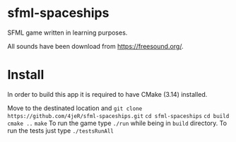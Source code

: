 # sfml-spaceships
SFML game written in learning purposes.

All sounds have been download from https://freesound.org/.

# Install
In order to build this app it is required to have CMake (3.14) installed.

Move to the destinated location and 
`git clone https://github.com/4jeR/sfml-spaceships.git`
`cd sfml-spaceships` 
`cd build`
`cmake ..`
`make`
To run the game type 
`./run`
while being in `build` directory.
To run the tests just type 
`./testsRunAll`

